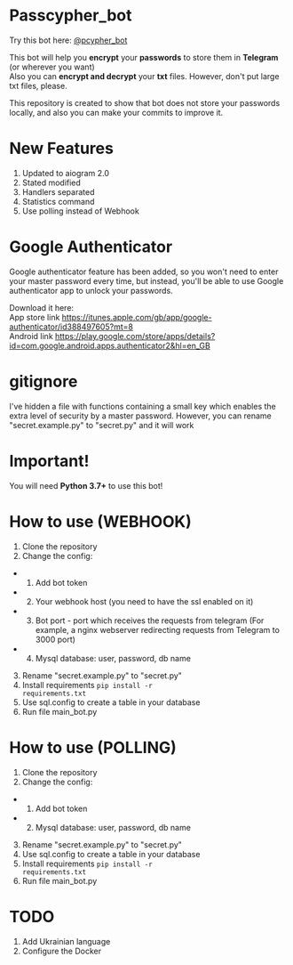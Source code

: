 # Passcypher_bot
Try this bot here: <a href="https://t.me/pcypher_bot"> @pcypher_bot</a>


This bot will help you <b>encrypt</b> your <b>passwords</b> to store them in <b>Telegram</b> (or wherever you want)<br>
Also you can <b>encrypt and decrypt</b> your <b>txt</b> files. 
However, don't put large txt files, please. 

This repository is created to show that bot does not store your passwords locally, and also you can make your commits to improve it.


# New Features
1. Updated to aiogram 2.0
2. Stated modified
3. Handlers separated
4. Statistics command
5. Use polling instead of Webhook

# Google Authenticator

Google authenticator feature has been added, so you won't need to enter your master password every time,
but instead, you'll be able to use Google authenticator app to unlock your passwords.


Download it here:<br>
App store link https://itunes.apple.com/gb/app/google-authenticator/id388497605?mt=8
<br>
Android link https://play.google.com/store/apps/details?id=com.google.android.apps.authenticator2&hl=en_GB

# gitignore

I've hidden a file with functions containing a small key which enables the extra level of security by a master password.
However, you can rename "secret.example.py" to "secret.py" and it will work

# Important!
You will need <b>Python 3.7+</b> to use this bot!

# How to use (WEBHOOK)

1. Clone the repository
2. Change the config:
-  1. Add bot token
-  2. Your webhook host (you need to have the ssl enabled on it) 
-  3. Bot port - port which receives the requests from telegram (For example, a nginx webserver redirecting requests from Telegram to 3000 port)
-  4. Mysql database: user, password, db name
 3. Rename "secret.example.py" to "secret.py"
 4. Install requirements <code>pip install -r requirements.txt</code>
 4. Use sql.config to create a table in your database
 5. Run file main_bot.py
 
 
# How to use (POLLING)

1. Clone the repository
2. Change the config:
-  1. Add bot token
-  2. Mysql database: user, password, db name
 3. Rename "secret.example.py" to "secret.py"
 4. Use sql.config to create a table in your database
 4. Install requirements <code>pip install -r requirements.txt</code>
 5. Run file main_bot.py
 
# TODO
1. Add Ukrainian language
2. Configure the Docker 
